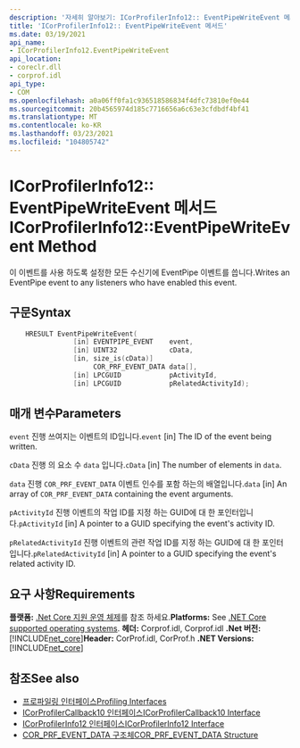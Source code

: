 ```yaml
---
description: '자세히 알아보기: ICorProfilerInfo12:: EventPipeWriteEvent 메서드'
title: 'ICorProfilerInfo12:: EventPipeWriteEvent 메서드'
ms.date: 03/19/2021
api_name:
- ICorProfilerInfo12.EventPipeWriteEvent
api_location:
- coreclr.dll
- corprof.idl
api_type:
- COM
ms.openlocfilehash: a0a06ff0fa1c936518586834f4dfc73810ef0e44
ms.sourcegitcommit: 20b4565974d185c7716656a6c63e3cfdbdf4bf41
ms.translationtype: MT
ms.contentlocale: ko-KR
ms.lasthandoff: 03/23/2021
ms.locfileid: "104805742"
---
```

# <a name="icorprofilerinfo12eventpipewriteevent-method"></a><span data-ttu-id="3da4f-103">ICorProfilerInfo12:: EventPipeWriteEvent 메서드</span><span class="sxs-lookup"><span data-stu-id="3da4f-103">ICorProfilerInfo12::EventPipeWriteEvent Method</span></span>

<span data-ttu-id="3da4f-104">이 이벤트를 사용 하도록 설정한 모든 수신기에 EventPipe 이벤트를 씁니다.</span><span class="sxs-lookup"><span data-stu-id="3da4f-104">Writes an EventPipe event to any listeners who have enabled this event.</span></span>
  
## <a name="syntax"></a><span data-ttu-id="3da4f-105">구문</span><span class="sxs-lookup"><span data-stu-id="3da4f-105">Syntax</span></span>  
  
```cpp  
    HRESULT EventPipeWriteEvent(
                [in] EVENTPIPE_EVENT    event,
                [in] UINT32             cData,
                [in, size_is(cData)]
                     COR_PRF_EVENT_DATA data[],
                [in] LPCGUID            pActivityId,
                [in] LPCGUID            pRelatedActivityId);
```  
  
## <a name="parameters"></a><span data-ttu-id="3da4f-106">매개 변수</span><span class="sxs-lookup"><span data-stu-id="3da4f-106">Parameters</span></span>

<span data-ttu-id="3da4f-107">`event` 진행 쓰여지는 이벤트의 ID입니다.</span><span class="sxs-lookup"><span data-stu-id="3da4f-107">`event` [in] The ID of the event being written.</span></span>

<span data-ttu-id="3da4f-108">`cData` 진행 의 요소 수 `data` 입니다.</span><span class="sxs-lookup"><span data-stu-id="3da4f-108">`cData` [in] The number of elements in `data`.</span></span>

<span data-ttu-id="3da4f-109">`data` 진행 `COR_PRF_EVENT_DATA` 이벤트 인수를 포함 하는의 배열입니다.</span><span class="sxs-lookup"><span data-stu-id="3da4f-109">`data` [in] An array of `COR_PRF_EVENT_DATA` containing the event arguments.</span></span>

<span data-ttu-id="3da4f-110">`pActivityId` 진행 이벤트의 작업 ID를 지정 하는 GUID에 대 한 포인터입니다.</span><span class="sxs-lookup"><span data-stu-id="3da4f-110">`pActivityId` [in] A pointer to a GUID specifying the event's activity ID.</span></span>

<span data-ttu-id="3da4f-111">`pRelatedActivityId` 진행 이벤트의 관련 작업 ID를 지정 하는 GUID에 대 한 포인터입니다.</span><span class="sxs-lookup"><span data-stu-id="3da4f-111">`pRelatedActivityId` [in] A pointer to a GUID specifying the event's related activity ID.</span></span>

## <a name="requirements"></a><span data-ttu-id="3da4f-112">요구 사항</span><span class="sxs-lookup"><span data-stu-id="3da4f-112">Requirements</span></span>  

<span data-ttu-id="3da4f-113">**플랫폼:** [.Net Core 지원 운영 체제](../../../core/install/windows.md?pivots=os-windows)를 참조 하세요.</span><span class="sxs-lookup"><span data-stu-id="3da4f-113">**Platforms:** See [.NET Core supported operating systems](../../../core/install/windows.md?pivots=os-windows).</span></span>
<span data-ttu-id="3da4f-114">**헤더:** Corprof.idl, Corprof.idl **.Net 버전:**[!INCLUDE[net_core](../../../../includes/net-core-50-md.md)]</span><span class="sxs-lookup"><span data-stu-id="3da4f-114">**Header:** CorProf.idl, CorProf.h **.NET Versions:** [!INCLUDE[net_core](../../../../includes/net-core-50-md.md)]</span></span>
  
## <a name="see-also"></a><span data-ttu-id="3da4f-115">참조</span><span class="sxs-lookup"><span data-stu-id="3da4f-115">See also</span></span>

- [<span data-ttu-id="3da4f-116">프로파일링 인터페이스</span><span class="sxs-lookup"><span data-stu-id="3da4f-116">Profiling Interfaces</span></span>](profiling-interfaces.md)
- [<span data-ttu-id="3da4f-117">ICorProfilerCallback10 인터페이스</span><span class="sxs-lookup"><span data-stu-id="3da4f-117">ICorProfilerCallback10 Interface</span></span>](icorprofilercallback10-interface.md)
- [<span data-ttu-id="3da4f-118">ICorProfilerInfo12 인터페이스</span><span class="sxs-lookup"><span data-stu-id="3da4f-118">ICorProfilerInfo12 Interface</span></span>](icorprofilerinfo12-interface.md)
- [<span data-ttu-id="3da4f-119">COR_PRF_EVENT_DATA 구조체</span><span class="sxs-lookup"><span data-stu-id="3da4f-119">COR_PRF_EVENT_DATA Structure</span></span>](cor-prf-event-data-structure.md)
